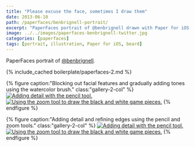 ```yaml
---
title: "Please excuse the face, sometimes I draw them"
date: 2013-06-10
path: /paperfaces/benbrignell-portrait/
excerpt: "PaperFaces portrait of @benbrignell drawn with Paper for iOS on an iPad."
image: ../../images/paperfaces-benbrignell-twitter.jpg
categories: [paperfaces]
tags: [portrait, illustration, Paper for iOS, beard]
---
```


PaperFaces portrait of [@benbrignell](https://twitter.com/benbrignell).

{% include_cached boilerplate/paperfaces-2.md %}

{% figure caption:"Blocking out facial features and gradually adding tones using the watercolor brush." class:"gallery-2-col" %}
[![Adding detail with the pencil tool.](../../images/paperfaces-benbrignell-process-1-600.jpg)](../../images/paperfaces-benbrignell-process-1-lg.jpg)
[![Using the zoom tool to draw the black and white game pieces.](../../images/paperfaces-benbrignell-process-2-600.jpg)](../../images/paperfaces-benbrignell-process-2-lg.jpg)
{% endfigure %}

{% figure caption:"Adding detail and refining edges using the pencil and zoom tools." class:"gallery-2-col" %}
[![Adding detail with the pencil tool.](../../images/paperfaces-benbrignell-process-3-600.jpg)](../../images/paperfaces-benbrignell-process-3-lg.jpg)
[![Using the zoom tool to draw the black and white game pieces.](../../images/paperfaces-benbrignell-process-4-600.jpg)](../../images/paperfaces-benbrignell-process-4-lg.jpg)
{% endfigure %}
